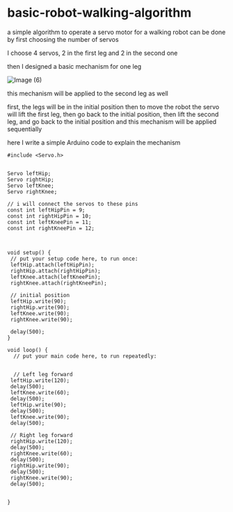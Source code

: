 # basic-robot-walking-algorithm

a simple algorithm to operate a servo motor for a walking robot can be done by first choosing the number of servos

I choose 4 servos, 2 in the first leg and 2 in the second one 

then I designed a basic mechanism for one leg 


![Image (6)](https://github.com/FaisalBaqutyan/basic-robot-walking-algorithm/assets/174335196/cdb1e990-2eb3-4aa7-83c1-fa77942f8abe)

this mechanism will be applied to the second leg as well

first, the legs will be in the initial position then to move the robot the servo will lift the first leg, then go back to the initial position, then lift the second leg, and go back to the initial position and this mechanism will be applied sequentially 

here I write a simple Arduino code to explain the mechanism 

```
#include <Servo.h>


Servo leftHip;     
Servo rightHip;    
Servo leftKnee;     
Servo rightKnee;    

// i will connect the servos to these pins
const int leftHipPin = 9;
const int rightHipPin = 10;
const int leftKneePin = 11;
const int rightKneePin = 12;



void setup() {
 // put your setup code here, to run once:
 leftHip.attach(leftHipPin);
 rightHip.attach(rightHipPin);
 leftKnee.attach(leftKneePin);
 rightKnee.attach(rightKneePin);

 // initial position 
 leftHip.write(90);
 rightHip.write(90);
 leftKnee.write(90);
 rightKnee.write(90);

 delay(500);
}

void loop() {
  // put your main code here, to run repeatedly:


  // Left leg forward
 leftHip.write(120);
 delay(500); 
 leftKnee.write(60);
 delay(500); 
 leftHip.write(90);
 delay(500); 
 leftKnee.write(90);
 delay(500);

 // Right leg forward
 rightHip.write(120);
 delay(500); 
 rightKnee.write(60);
 delay(500); 
 rightHip.write(90);
 delay(500); 
 rightKnee.write(90);
 delay(500);


}
```

